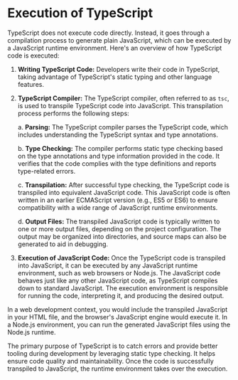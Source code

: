 # Execution of TypeScript

TypeScript does not execute code directly. Instead, it goes through a compilation process to generate plain JavaScript, which can be executed by a JavaScript runtime environment. Here's an overview of how TypeScript code is executed:

1. **Writing TypeScript Code:** Developers write their code in TypeScript, taking advantage of TypeScript's static typing and other language features.

2. **TypeScript Compiler:** The TypeScript compiler, often referred to as `tsc`, is used to transpile TypeScript code into JavaScript. This transpilation process performs the following steps:

   a. **Parsing:** The TypeScript compiler parses the TypeScript code, which includes understanding the TypeScript syntax and type annotations.

   b. **Type Checking:** The compiler performs static type checking based on the type annotations and type information provided in the code. It verifies that the code complies with the type definitions and reports type-related errors.

   c. **Transpilation:** After successful type checking, the TypeScript code is transpiled into equivalent JavaScript code. This JavaScript code is often written in an earlier ECMAScript version (e.g., ES5 or ES6) to ensure compatibility with a wide range of JavaScript runtime environments.

   d. **Output Files:** The transpiled JavaScript code is typically written to one or more output files, depending on the project configuration. The output may be organized into directories, and source maps can also be generated to aid in debugging.

3. **Execution of JavaScript Code:** Once the TypeScript code is transpiled into JavaScript, it can be executed by any JavaScript runtime environment, such as web browsers or Node.js. The JavaScript code behaves just like any other JavaScript code, as TypeScript compiles down to standard JavaScript. The execution environment is responsible for running the code, interpreting it, and producing the desired output.

In a web development context, you would include the transpiled JavaScript in your HTML file, and the browser's JavaScript engine would execute it. In a Node.js environment, you can run the generated JavaScript files using the Node.js runtime.

The primary purpose of TypeScript is to catch errors and provide better tooling during development by leveraging static type checking. It helps ensure code quality and maintainability. Once the code is successfully transpiled to JavaScript, the runtime environment takes over the execution.
